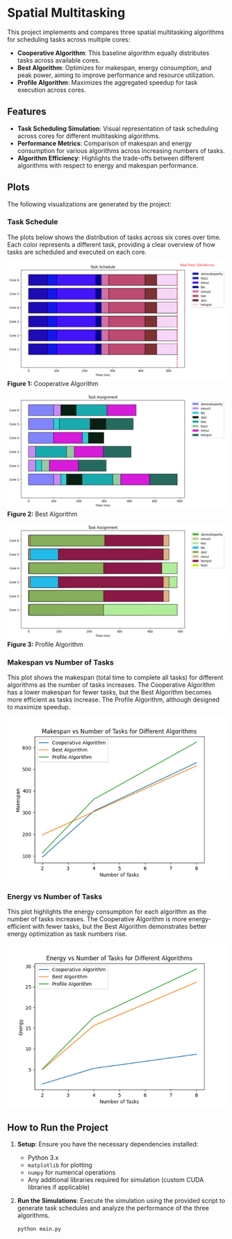 # Spatial Multitasking

This project implements and compares three spatial multitasking algorithms for scheduling tasks across multiple cores:
- **Cooperative Algorithm**: This baseline algorithm equally distributes tasks across available cores.
- **Best Algorithm**: Optimizes for makespan, energy consumption, and peak power, aiming to improve performance and resource utilization.
- **Profile Algorithm**: Maximizes the aggregated speedup for task execution across cores.

## Features
- **Task Scheduling Simulation**: Visual representation of task scheduling across cores for different multitasking algorithms.
- **Performance Metrics**: Comparison of makespan and energy consumption for various algorithms across increasing numbers of tasks.
- **Algorithm Efficiency**: Highlights the trade-offs between different algorithms with respect to energy and makespan performance.

## Plots
The following visualizations are generated by the project:

### Task Schedule
The plots below shows the distribution of tasks across six cores over time. Each color represents a different task, providing a clear overview of how tasks are scheduled and executed on each core.

![Cooperative Algorithm](baseline.png)
**Figure 1:** Cooperative Algorithm

![Best Algorithm](best.png)
**Figure 2:** Best Algorithm

![Best Algorithm](profile.png)
**Figure 3:** Profile Algorithm
### Makespan vs Number of Tasks
This plot shows the makespan (total time to complete all tasks) for different algorithms as the number of tasks increases. The Cooperative Algorithm has a lower makespan for fewer tasks, but the Best Algorithm becomes more efficient as tasks increase. The Profile Algorithm, although designed to maximize speedup.

![Makespan vs Number of Tasks](makespn_vs_task.png)

### Energy vs Number of Tasks
This plot highlights the energy consumption for each algorithm as the number of tasks increases. The Cooperative Algorithm is more energy-efficient with fewer tasks, but the Best Algorithm demonstrates better energy optimization as task numbers rise.

![Energy vs Number of Tasks](energy_vs_task.png)

## How to Run the Project
1. **Setup**: Ensure you have the necessary dependencies installed:
   - Python 3.x
   - `matplotlib` for plotting
   - `numpy` for numerical operations
   - Any additional libraries required for simulation (custom CUDA libraries if applicable)

2. **Run the Simulations**:
   Execute the simulation using the provided script to generate task schedules and analyze the performance of the three algorithms.

   ```bash
   python main.py
```
